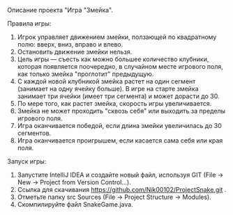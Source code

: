 Описание проекта "Игра "Змейка".

Правила игры:
1. Игрок управляет движением змейки, ползающей по квадратному полю: вверх, вниз, вправо и влево.
2. Остановить движение змейки нельзя.
3. Цель игры — съесть как можно большее количество клубники, которая появляется поочередно, в случайном месте игрового поля, как только змейка "проглотит" предыдущую.
4. С каждой новой клубникой змейка растет на один сегмент (занимает на одну ячейку больше). В игре на старте змейка занимает три ячейки (имеет три сегмента) и может дорасти до 30.
5. По мере того, как растет змейка, скорость игры увеличивается.
6. Змейка не может проходить "сквозь себя" или выходить за пределы игрового поля.
7. Игра оканчивается победой, если длина змейки увеличилась до 30 сегментов.
8. Игра оканчивается проигрышем, если касается сама себя или края поля.

Запуск игры:
1. Запустите IntelliJ IDEA и создайте новый файл, используя GIT (File -> New -> Project from Version Control...).
2. Ссылка для скачивания https://github.com/Nik00102/ProjectSnake.git .
3. Отметьте папку src Sources (File -> Project Structure -> Modules).
4. Скомпилируйте файл SnakeGame.java.